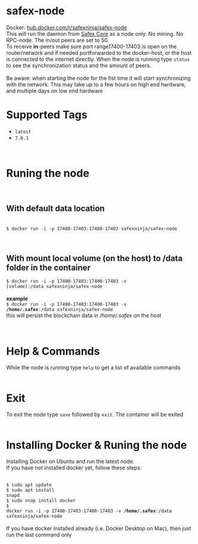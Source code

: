 # safex-node
Docker: <a href="https://hub.docker.com/r/safexninja/safex-node">hub.docker.com/r/safexninja/safex-node</a><br>
This will run the daemon from <a href="https://github.com/safex/safexcore" target="_blank">Safex Core</a> as a node only. No mining. No RPC-node. The in/out peers are set to 50.<br>
To receive <b>in</b>-peers make sure port range17400-17403 is open on the router/network and if needed portforwarded to the docker-host, or the host is connected to the internet directly. When the node is running type <code>status</code> to see the synchronization status and the amount of peers.<br><br>
Be aware: when starting the node for the fist time it will start synchronizing with the network. This may take up to a few hours on high end hardware, and multiple days on low end hardware<br>

<h1>Supported Tags</h1>
<ul>
<li><code>latest</code></li>
<li><code>7.0.1</code></li>
</ul>
<br>
<h1>Runing the node</h1>
<br>
<h2>With default data location</h2><br>
<code>$ docker run -i -p 17400-17403:17400-17403 safexninja/safex-node</code>

<br><h2>With mount local volume (on the host) to /data folder in the container</h2>
<code>$ docker run -i -p 17400-17403:17400-17403 -v [volume]:/data safexninja/safex-node</code><br><br>
<b>example</b><br>
<code>$ docker run -i -p 17400-17403:17400-17403 -v <b>/home/.safex</b>:/data safexninja/safex-node</code><br>
this will persist the blockchain data in <i>/home/.safex</i> on the host<br>

<br>
<h1>Help & Commands</h1>
While the node is running type <code>help</code> to get a list of available commands<br>
<br>

<h1>Exit</h1>
To exit the node type <code>save</code> followed by <code>exit</code>. The container will be exited<br>
<br>
<h1>Installing Docker & Runing the node</h1>
Installing Docker on Ubuntu and run the latest node.<br>
If you have not installed docker yet, follow these steps:<br><br>

<code>$ sudo apt update</code><br>
<code>$ sudo apt install snapd</code><br>
<code>$ sudo snap install docker</code><br>
<code>$ docker run -i -p 17400-17403:17400-17403 -v <b>/home/.safex</b>:/data safexninja/safex-node</code><br>
<br>
If you have docker installed already (i.e. Docker Desktop on Mac), then just run the last command only
